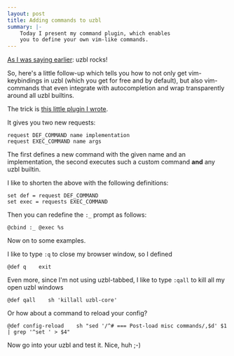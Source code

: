 ```yaml
---
layout: post
title: Adding commands to uzbl
summary: |-
    Today I present my command plugin, which enables
    you to define your own vim-like commands.
---
```


[As I was saying earlier][uzbl-post]: uzbl rocks!

So, here's a little follow-up which tells you how to
not only get vim-keybindings in uzbl (which you get
for free and by default), but also vim-commands
that even integrate with autocompletion and wrap
transparently around all uzbl builtins.

The trick is [this little plugin I wrote][plug].

It gives you two new requests:

    request DEF_COMMAND name implementation
    request EXEC_COMMAND name args

The first defines a new command with the given name
and an implementation, the second executes such a
custom command **and** any uzbl builtin.

I like to shorten the above with the following
definitions:

    set def = request DEF_COMMAND
    set exec = requests EXEC_COMMAND

Then you can redefine the `:_` prompt as follows:

    @cbind :_ @exec %s

Now on to some examples.

I like to type `:q` to close my browser window,
so I defined

    @def q    exit

Even more, since I'm not using uzbl-tabbed, I
like to type `:qall` to kill all my open uzbl
windows

    @def qall    sh 'killall uzbl-core'

Or how about a command to reload your config?

    @def config-reload    sh "sed '/^# === Post-load misc commands/,$d' $1 | grep '^set ' > $4"

Now go into your uzbl and test it. Nice, huh ;-)


[uzbl-post]: /2010/06/16/best-----browser-----ever-/ "Why uzbl rules"
[plug]: http://github.com/karottenreibe/uzbl/blob/commands/examples/data/plugins/commands.py "The command plugin"


